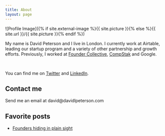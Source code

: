 ```yaml
---
title: About
layout: page
---
```

![Profile Image]({% if site.external-image %}{{ site.picture }}{% else %}{{ site.url }}/{{ site.picture }}{% endif %})

<p>My name is David Peterson and I live in London. I currently work at Airtable, leading our startup program and a variety of other partnership and growth efforts. Previously, I worked at <a href="https://www.foundercollective.com">Founder Collective</a>, <a href="https://www.compstak.com">CompStak</a> and Google.</p>

<br>

<p>You can find me on <a href="https://www.twitter.com/edavidpeterson">Twitter</a> and <a href="https://www.linkedin.com/in/david-peterson-82241819/">LinkedIn</a>.</p>

<h2>Contact me</h2>

<p>Send me an email at david@davidlpeterson.com</p>

<h2>Favorite posts</h2>

<ul>
	<li><a href="https://davidlpeterson.com/founders-hiding/">Founders hiding in plain sight</a></li>
</ul>
